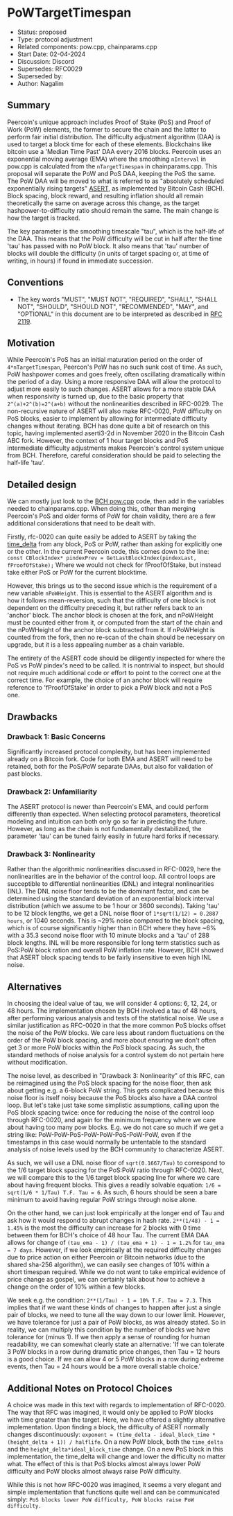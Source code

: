 # PoWTargetTimespan

- Status: proposed
- Type: protocol adjustment
- Related components: pow.cpp, chainparams.cpp
- Start Date: 02-04-2024
- Discussion: Discord
- Supersedes: RFC0029
- Superseded by:
- Author: Nagalim

## Summary

Peercoin's unique approach includes Proof of Stake (PoS) and Proof of Work (PoW) elements, the former to secure the chain and the latter to perform fair initial distribution.
The difficulty adjustment algorithm (DAA) is used to target a block time for each of these elements.
Blockchains like bitcoin use a 'Median Time Past' DAA every 2016 blocks.
Peercoin uses an exponential moving average (EMA) where the smoothing `nInterval` in pow.cpp is calculated from the `nTargetTimespan` in chainparams.cpp.
This proposal will separate the PoW and PoS DAA, keeping the PoS the same.
The PoW DAA will be moved to what is referred to as "absolutely scheduled exponentially rising targets" [ASERT](https://toom.im/files/da-asert.pdf), as implemented by Bitcoin Cash (BCH).
Block spacing, block reward, and resulting inflation should all remain theoretically the same on average across this change, as the target hashpower-to-difficulty ratio should remain the same.
The main change is how the target is tracked.

The key parameter is the smoothing timescale "tau", which is the half-life of the DAA.
This means that the PoW difficulty will be cut in half after the time 'tau' has passed with no PoW block.
It also means that 'tau' number of blocks will double the difficulty (in units of target spacing or, at time of writing, in hours) if found in immediate succession.

## Conventions
- The key words "MUST", "MUST NOT", "REQUIRED", "SHALL", "SHALL NOT", "SHOULD", "SHOULD NOT", "RECOMMENDED", "MAY", and "OPTIONAL" in this document are to be interpreted as described in [RFC 2119](http://tools.ietf.org/html/rfc2119).

## Motivation

While Peercoin's PoS has an initial maturation period on the order of `4*nTargetTimespan`, Peercon's PoW has no such sunk cost of time.
As such, PoW hashpower comes and goes freely, often oscillating dramatically within the period of a day.
Using a more responsive DAA will allow the protocol to adjust more easily to such changes.
ASERT allows for a more stable DAA when responsivity is turned up, due to the basic property that `2^(a)+2^(b)=2^(a+b)` without the nonlinearities described in RFC-0029.
The non-recursive nature of ASERT will also make RFC-0020, PoW difficulty on PoS blocks, easier to implement by allowing for intermediate difficulty changes without iterating.
BCH has done quite a bit of research on this topic, having implemented aserti3-2d in November 2020 in the Bitcoin Cash ABC fork.
However, the context of 1 hour target blocks and PoS intermediate difficulty adjustments makes Peercoin's control system unique from BCH.
Therefore, careful consideration should be paid to selecting the half-life 'tau'.

## Detailed design

We can mostly just look to the [BCH pow.cpp](https://github.com/bitcoin-cash-node/bitcoin-cash-node/blob/master/src/pow.cpp) code, then add in the variables needed to chainparams.cpp.
When doing this, other than merging Peercoin's PoS and older forms of PoW for chain validity, there are a few additional considerations that need to be dealt with.

Firstly, rfc-0020 can quite easily be added to ASERT by taking the [time_delta](https://github.com/bitcoincashorg/bitcoincash.org/blob/master/spec/2020-11-15-asert.md) from any block, PoS or PoW, rather than asking for explicitly one or the other.
In the current Peercoin code, this comes down to the line:
`const CBlockIndex* pindexPrev = GetLastBlockIndex(pindexLast, fProofOfStake);`
Where we would not check for fProofOfStake, but instead take either PoS or PoW for the current blocktime.

However, this brings us to the second issue which is the requirement of a new variable `nPoWHeight`.
This is essential to the ASERT algorithm and is how it follows mean-reversion, such that the difficulty of one block is not dependent on the difficulty preceding it, but rather refers back to an 'anchor' block.
The anchor block is chosen at the fork, and nPoWHeight must be counted either from it, or computed from the start of the chain and the nPoWHeight of the anchor block subtracted from it.
If nPoWHeight is counted from the fork, then no re-scan of the chain should be necessary on upgrade, but it is a less appealing number as a chain variable.

The entirety of the ASERT code should be diligently inspected for where the PoS vs PoW pindex's need to be called.
It is nontrivial to inspect, but should not require much additional code or effort to point to the correct one at the correct time.
For example, the choice of an anchor block will require reference to 'fProofOfStake' in order to pick a PoW block and not a PoS one.

## Drawbacks

### Drawback 1: Basic Concerns

Significantly increased protocol complexity, but has been implemented already on a Bitcoin fork.
Code for both EMA and ASERT will need to be retained, both for the PoS/PoW separate DAAs, but also for validation of past blocks.

### Drawback 2: Unfamiliarity

The ASERT protocol is newer than Peercoin's EMA, and could perform differently than expected.
When selecting protocol parameters, theoretical modeling and intuition can both only go so far in predicting the future.
However, as long as the chain is not fundamentally destabilized, the parameter 'tau' can be tuned fairly easily in future hard forks if necessary.

### Drawback 3: Nonlinearity

Rather than the algorithmic nonlinearities discussed in RFC-0029, here the nonlinearities are in the behavior of the control loop.
All control loops are succeptible to differential nonlinearities (DNL) and integral nonlinearities (INL).
The DNL noise floor tends to be the dominant factor, and can be determined using the standard deviation of an exponential block interval distribution (which we assume to be 1 hour or 3600 seconds).
Taking 'tau' to be 12 block lengths, we get a DNL noise floor of `1*sqrt(1/12) = 0.2887 hours`, or 1040 seconds.
This is ~29% noise compared to the block spacing, which is of course significantly higher than in BCH where they have ~6% with a 35.3 second noise floor with 10 minute blocks and a 'tau' of 288 block lengths.
INL will be more responsible for long term statistics such as PoS:PoW block ration and overall PoW inflation rate.
However, BCH showed that ASERT block spacing tends to be fairly insensitive to even high INL noise.

## Alternatives

In choosing the ideal value of tau, we will consider 4 options: 6, 12, 24, or 48 hours.
The implementation chosen by BCH involved a tau of 48 hours, after performing various analysis and tests of the statistical noise.
We use a similar justification as RFC-0020 in that the more common PoS blocks offset the noise of the PoW blocks.
We care less about random fluctuations on the order of the PoW block spacing, and more about ensuring we don't often get 3 or more PoW blocks within the *PoS* block spacing.
As such, the standard methods of noise analysis for a control system do not pertain here without modification.

The noise level, as described in "Drawback 3: Nonlinearity" of this RFC, can be reimagined using the PoS block spacing for the noise floor, then ask about getting e.g. a 6-block PoW string.
This gets complicated because this noise floor is itself noisy because the PoS blocks also have a DAA control loop.
But let's take just take some simplistic assumptions, calling upon the PoS block spacing twice: once for reducing the noise of the control loop through RFC-0020, and again for the minimum frequency where we care about having too many pow blocks.
E.g. we do not care so much if we get a string like: PoW-PoW-PoS-PoW-PoW-PoS-PoW-PoW, even if the timestamps in this case would normally be untentable to the standard analysis of noise levels used by the BCH community to characterize ASERT.

As such, we will use a DNL noise floor of `sqrt(0.1667/Tau)` to correspond to the 1/6 target block spacing for the PoS:PoW ratio through RFC-0020.
Next, we will compare this to the 1/6 target block spacing line for where we care about having frequent blocks.
This gives a readily solvable equation: `1/6 = sqrt(1/6 * 1/Tau) T.F. Tau = 6`.
As such, 6 hours should be seen a bare minimum to avoid having regular PoW strings through noise alone.

On the other hand, we can just look empirically at the longer end of Tau and ask how it would respond to abrupt changes in hash rate.
`2**(1/48) - 1 = 1.45%` is the most the difficulty can increase for 2 blocks with 0 time between them for BCH's choice of 48 hour Tau.
The current EMA DAA allows for change of `(tau_ema - 1) / (tau_ema + 1) - 1 = 1.2%` for `tau_ema = 7 days`.
However, if we look empirically at the required difficulty changes due to price action on either Peercoin or Bitcoin networks (due to the shared sha-256 algorithm), we can easily see changes of 10% within a short timespan required.
While we do not want to take empirical evidence of price change as gospel, we can certainly talk about how to achieve a change on the order of 10% within a few blocks.

We seek e.g. the condition: `2**(1/Tau) - 1 = 10% T.F. Tau = 7.3`.
This implies that if we want these kinds of changes to happen after just a single pair of blocks, we need to tune all the way down to our lower limit.
However, we have tolerance for just a pair of PoW blocks, as was already stated.
So in reality, we can multiply this condition by the number of blocks we have tolerance for (minus 1).
If we then apply a sense of rounding for human readability, we can somewhat clearly state an alternative:
'If we can tolerate 3 PoW blocks in a row during dramatic price changes, then Tau = 12 hours is a good choice.
If we can allow 4 or 5 PoW blocks in a row during extreme events, then Tau = 24 hours would be a more overall stable choice.'

## Additional Notes on Protocol Choices

A choice was made in this text with regards to implementation of RFC-0020.
The way that RFC was imagined, it would only be applied to PoW blocks with time greater than the target.
Here, we have offered a slightly alternative implementation.
Upon finding a block, the difficulty of ASERT normally changes discontinuously:
`exponent = (time_delta - ideal_block_time * (height_delta + 1)) / halflife`.
On a new PoW block, both the `time_delta` and the `height_delta*ideal_block_time` change.
On a new PoS block in this implementation, the time_delta will change and lower the difficulty no matter what.
The effect of this is that PoS blocks almost always lower PoW difficulty and PoW blocks almost always raise PoW difficulty.

While this is not how RFC-0020 was imagined, it seems a very elegant and simple implementation that functions quite well and can be communicated simply:
`PoS blocks lower PoW difficulty, PoW blocks raise PoW difficulty.`

